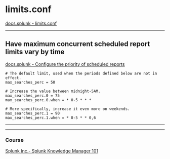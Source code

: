 # limits.conf


[docs.splunk - limits.conf](https://docs.splunk.com/Documentation/Splunk/8.2.5/Admin/Limitsconf)    

---

## Have maximum concurrent scheduled report limits vary by time

[docs.splunk - Configure the priority of scheduled reports](https://docs.splunk.com/Documentation/Splunk/8.2.5/Report/Configurethepriorityofscheduledreports#How_the_report_scheduler_determines_the_concurrent_scheduled_report_limit) 
```
# The default limit, used when the periods defined below are not in effect.
max_searches_perc = 50 
 
# Increase the value between midnight-5AM.
max_searches_perc.0 = 75
max_searches_perc.0.when = * 0-5 * * *
 
# More specifically, increase it even more on weekends.
max_searches_perc.1 = 90
max_searches_perc.1.when = * 0-5 * * 0,6
```


---
---

### Course
[Splunk Inc.- Splunk Knowledge Manager 101](https://www.coursera.org/learn/splunk-knowledge-manager-101)    
